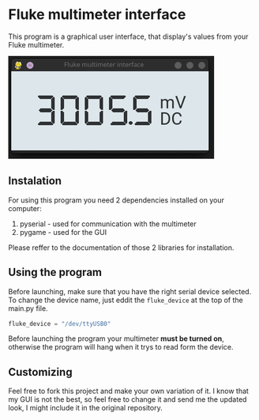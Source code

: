 # Fluke multimeter interface
This program is a graphical user interface, that display's values from your Fluke multimeter.

![Screenshot of the program](https://raw.githubusercontent.com/gigibu5/fluke_serial/master/screenshot.png)

## Instalation
For using this program you need 2 dependencies installed on your computer:
1. pyserial - used for communication with the multimeter
2. pygame - used for the GUI

Please reffer to the documentation of those 2 libraries for installation.

## Using the program
Before launching, make sure that you have the right serial device selected. To change the device name, just eddit the `fluke_device` at the top of the main.py file.
```py
fluke_device = "/dev/ttyUSB0"
``` 

Before launching the program your multimeter __**must be turned on**__, otherwise the program will hang when it trys to read form the device. 

## Customizing
Feel free to fork this project and make your own variation of it. I know that my GUI is not the best, so feel free to change it and send me the updated look, I might include it in the original repository.